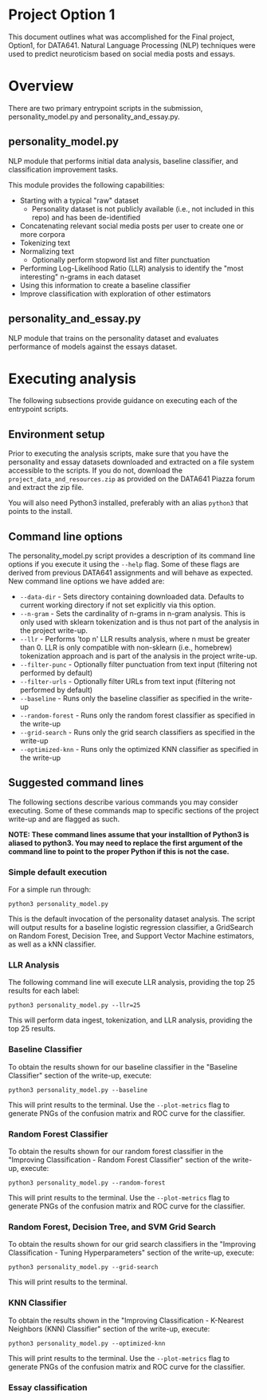 # Project Option 1
This document outlines what was accomplished for the Final project, Option1, for DATA641. Natural Language Processing (NLP) techniques were used to predict neuroticism based on social media posts and essays.

# Overview
There are two primary entrypoint scripts in the submission, personality_model.py and personality_and_essay.py.

## personality_model.py

NLP module that performs initial data analysis, baseline classifier, and classification improvement tasks.

This module provides the following capabilities:
  - Starting with a typical "raw" dataset
    - Personality dataset is not publicly available (i.e., not included in this repo) and has been de-identified
  - Concatenating relevant social media posts per user to create one or more corpora
  - Tokenizing text
  - Normalizing text
    - Optionally perform stopword list and filter punctuation
  - Performing Log-Likelihood Ratio (LLR) analysis to identify the "most interesting" n-grams in each dataset
  - Using this information to create a baseline classifier
  - Improve classification with exploration of other estimators 

## personality_and_essay.py

NLP module that trains on the personality dataset and evaluates performance of models against the essays dataset.

# Executing analysis

The following subsections provide guidance on executing each of the entrypoint scripts.

## Environment setup

Prior to executing the analysis scripts, make sure that you have the personality and essay datasets downloaded and extracted on a file system accessible to the scripts. If you do not, download the `project_data_and_resources.zip` as provided on the DATA641 Piazza forum and extract the zip file.

You will also need Python3 installed, preferably with an alias `python3` that points to the install.

## Command line options

The personality_model.py script provides a description of its command line options if you execute it using the `--help` flag. Some of these flags are derived from previous DATA641 assignments and will behave as expected. New command line options we have added are:
  * `--data-dir` - Sets directory containing downloaded data. Defaults to current working directory if not set explicitly via this option.
  * `--n-gram` - Sets the cardinality of n-grams in n-gram analysis. This is only used with sklearn tokenization and is thus not part of the analysis in the project write-up.
  * `--llr` - Performs 'top n' LLR results analysis, where n must be greater than 0. LLR is only compatible with non-sklearn (i.e., homebrew) tokenization approach and is part of the analysis in the project write-up.
  * `--filter-punc` - Optionally filter punctuation from text input (filtering not performed by default)
  * `--filter-urls` - Optionally filter URLs from text input (filtering not performed by default)
  * `--baseline` - Runs only the baseline classifier as specified in the write-up
  * `--random-forest` - Runs only the random forest classifier as specified in the write-up
  * `--grid-search` - Runs only the grid search classifiers as specified in the write-up
  * `--optimized-knn` - Runs only the optimized KNN classifier as specified in the write-up

## Suggested command lines

The following sections describe various commands you may consider executing. Some of these commands map to specific sections of the project write-up and are flagged as such.

__NOTE: These command lines assume that your installtion of Python3 is aliased to python3. You may need to replace the first argument of the command line to point to the proper Python if this is not the case.__

### Simple default execution

For a simple run through:

    python3 personality_model.py

This is the default invocation of the personality dataset analysis. The script will output results for a baseline logistic regression classifier, a GridSearch on Random Forest, Decision Tree, and Support Vector Machine estimators, as well as a kNN classifier.

### LLR Analysis

The following command line will execute LLR analysis, providing the top 25 results for each label:

    python3 personality_model.py --llr=25

This will perform data ingest, tokenization, and LLR analysis, providing the top 25 results.

### Baseline Classifier

To obtain the results shown for our baseline classifier in the "Baseline Classifier" section of the write-up, execute:

    python3 personality_model.py --baseline

This will print results to the terminal. Use the `--plot-metrics` flag to generate PNGs of the confusion matrix and ROC curve for the classifier.

### Random Forest Classifier

To obtain the results shown for our random forest classifier in the "Improving Classification - Random Forest Classifier" section of the write-up, execute:

    python3 personality_model.py --random-forest

This will print results to the terminal. Use the `--plot-metrics` flag to generate PNGs of the confusion matrix and ROC curve for the classifier.

### Random Forest, Decision Tree, and SVM Grid Search

To obtain the results shown for our grid search classifiers in the "Improving Classification - Tuning Hyperparameters" section of the write-up, execute:

    python3 personality_model.py --grid-search

This will print results to the terminal.

### KNN Classifier

To obtain the results shown in the "Improving Classification - K-Nearest Neighbors (KNN) Classifier" section of the write-up, execute:

    python3 personality_model.py --optimized-knn

This will print results to the terminal. Use the `--plot-metrics` flag to generate PNGs of the confusion matrix and ROC curve for the classifier.

### Essay classification
